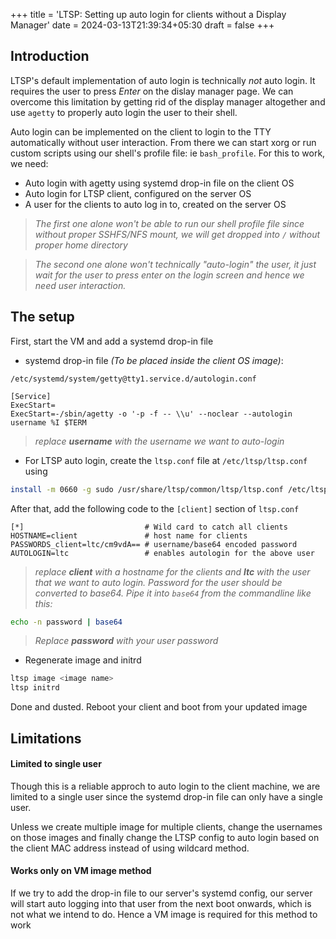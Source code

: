 +++
title = 'LTSP: Setting up auto login for clients without a Display Manager'
date = 2024-03-13T21:39:34+05:30
draft = false
+++

## Introduction
LTSP's default implementation of auto login is technically *not* auto login. It requires the user to press *Enter* on the dislay manager page. We can overcome this limitation by getting rid of the display manager altogether and use `agetty` to properly auto login the user to their shell.

Auto login can be implemented on the client to login to the TTY automatically without user interaction. From there we can start xorg or run custom scripts using our shell's profile file: ie `bash_profile`. For this to work, we need:
- Auto login with agetty using systemd drop-in file on the client OS
- Auto login for LTSP client, configured on the server OS
- A user for the clients to auto log in to, created on the server OS

>*The first one alone won't be able to run our shell profile file since without proper SSHFS/NFS mount, we will get dropped into `/` without proper home directory*

>*The second one alone won't technically "auto-login" the user, it just wait for the user to press enter on the login screen and hence we need user interaction.*

## The setup
First, start the VM and add a systemd drop-in file
- systemd drop-in file *(To be placed inside the client OS image)*:

`/etc/systemd/system/getty@tty1.service.d/autologin.conf`
```
[Service]
ExecStart=
ExecStart=-/sbin/agetty -o '-p -f -- \\u' --noclear --autologin username %I $TERM
```
> *replace **username** with the username we want to auto-login*

- For LTSP auto login, create the `ltsp.conf` file at `/etc/ltsp/ltsp.conf` using
```bash
install -m 0660 -g sudo /usr/share/ltsp/common/ltsp/ltsp.conf /etc/ltsp/ltsp.conf
```
After that, add the following code to the `[client]` section of `ltsp.conf` 
```
[*]                           # Wild card to catch all clients
HOSTNAME=client               # host name for clients
PASSWORDS_client=ltc/cm9vdA== # username/base64 encoded password
AUTOLOGIN=ltc                 # enables autologin for the above user
```
> *replace **client** with a hostname for the clients and **ltc** with the user that we want to auto login.*
> *Password for the user should be converted to base64. Pipe it into `base64` from the commandline like this:*

```bash
echo -n password | base64
```
> *Replace **password** with your user password*

- Regenerate image and initrd
```bash
ltsp image <image name>
ltsp initrd
```
Done and dusted. Reboot your client and boot from your updated image

## Limitations

#### Limited to single user
Though this is a reliable approch to auto login to the client machine, we are limited to a single user since the systemd drop-in file can only have a single user.

Unless we create multiple image for multiple clients, change the usernames on those images and finally change the LTSP config to auto login based on the client MAC address instead of using wildcard method.

#### Works only on VM image method
If we try to add the drop-in file to our server's systemd config, our server will start auto logging into that user from the next boot onwards, which is not what we intend to do. Hence a VM image is required for this method to work